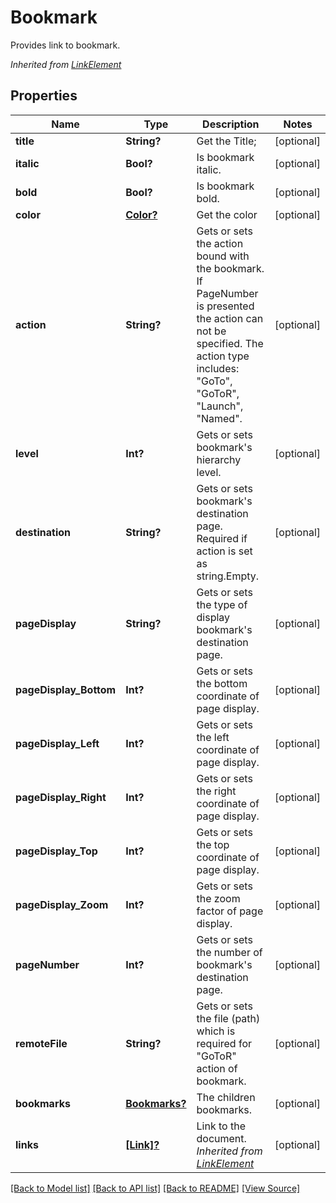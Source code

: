 ﻿# Bookmark
Provides link to bookmark.

*Inherited from [LinkElement](LinkElement.md)*
## Properties
Name | Type | Description | Notes
------------ | ------------- | ------------- | -------------
**title** | **String?** | Get the Title; | [optional]
**italic** | **Bool?** | Is bookmark italic. | [optional]
**bold** | **Bool?** | Is bookmark bold. | [optional]
**color** | [**Color?**](Color.md) | Get the color | [optional]
**action** | **String?** | Gets or sets the action bound with the bookmark. If PageNumber is presented the action can not be specified. The action type includes: "GoTo", "GoToR", "Launch", "Named". | [optional]
**level** | **Int?** | Gets or sets bookmark's hierarchy level. | [optional]
**destination** | **String?** | Gets or sets bookmark's destination page. Required if action is set as string.Empty. | [optional]
**pageDisplay** | **String?** | Gets or sets the type of display bookmark's destination page. | [optional]
**pageDisplay_Bottom** | **Int?** | Gets or sets the bottom coordinate of page display. | [optional]
**pageDisplay_Left** | **Int?** | Gets or sets the left coordinate of page display. | [optional]
**pageDisplay_Right** | **Int?** | Gets or sets the right coordinate of page display. | [optional]
**pageDisplay_Top** | **Int?** | Gets or sets the top coordinate of page display. | [optional]
**pageDisplay_Zoom** | **Int?** | Gets or sets the zoom factor of page display. | [optional]
**pageNumber** | **Int?** | Gets or sets the number of bookmark's destination page.  | [optional]
**remoteFile** | **String?** | Gets or sets the file (path) which is required for "GoToR" action of bookmark. | [optional]
**bookmarks** | [**Bookmarks?**](Bookmarks.md) | The children bookmarks. | [optional]
**links** | [**[Link]?**](Link.md) | Link to the document.<br />*Inherited from [LinkElement](LinkElement.md)* | [optional]

[[Back to Model list]](../README.md#documentation-for-models) [[Back to API list]](../README.md#documentation-for-api-endpoints) [[Back to README]](../README.md) [[View Source]](../AsposePdfCloud/Models/Bookmark.swift)

